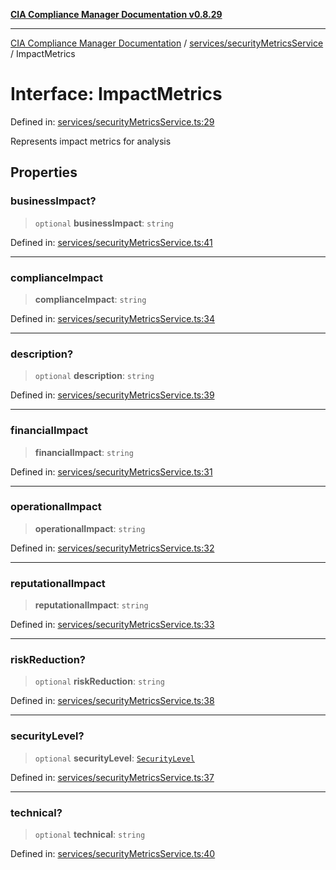 [**CIA Compliance Manager Documentation v0.8.29**](../../../README.md)

***

[CIA Compliance Manager Documentation](../../../modules.md) / [services/securityMetricsService](../README.md) / ImpactMetrics

# Interface: ImpactMetrics

Defined in: [services/securityMetricsService.ts:29](https://github.com/Hack23/cia-compliance-manager/blob/5836b4c74e2010cd05eca63c0016fd711c628ec9/src/services/securityMetricsService.ts#L29)

Represents impact metrics for analysis

## Properties

### businessImpact?

> `optional` **businessImpact**: `string`

Defined in: [services/securityMetricsService.ts:41](https://github.com/Hack23/cia-compliance-manager/blob/5836b4c74e2010cd05eca63c0016fd711c628ec9/src/services/securityMetricsService.ts#L41)

***

### complianceImpact

> **complianceImpact**: `string`

Defined in: [services/securityMetricsService.ts:34](https://github.com/Hack23/cia-compliance-manager/blob/5836b4c74e2010cd05eca63c0016fd711c628ec9/src/services/securityMetricsService.ts#L34)

***

### description?

> `optional` **description**: `string`

Defined in: [services/securityMetricsService.ts:39](https://github.com/Hack23/cia-compliance-manager/blob/5836b4c74e2010cd05eca63c0016fd711c628ec9/src/services/securityMetricsService.ts#L39)

***

### financialImpact

> **financialImpact**: `string`

Defined in: [services/securityMetricsService.ts:31](https://github.com/Hack23/cia-compliance-manager/blob/5836b4c74e2010cd05eca63c0016fd711c628ec9/src/services/securityMetricsService.ts#L31)

***

### operationalImpact

> **operationalImpact**: `string`

Defined in: [services/securityMetricsService.ts:32](https://github.com/Hack23/cia-compliance-manager/blob/5836b4c74e2010cd05eca63c0016fd711c628ec9/src/services/securityMetricsService.ts#L32)

***

### reputationalImpact

> **reputationalImpact**: `string`

Defined in: [services/securityMetricsService.ts:33](https://github.com/Hack23/cia-compliance-manager/blob/5836b4c74e2010cd05eca63c0016fd711c628ec9/src/services/securityMetricsService.ts#L33)

***

### riskReduction?

> `optional` **riskReduction**: `string`

Defined in: [services/securityMetricsService.ts:38](https://github.com/Hack23/cia-compliance-manager/blob/5836b4c74e2010cd05eca63c0016fd711c628ec9/src/services/securityMetricsService.ts#L38)

***

### securityLevel?

> `optional` **securityLevel**: [`SecurityLevel`](../../../types/cia/type-aliases/SecurityLevel.md)

Defined in: [services/securityMetricsService.ts:37](https://github.com/Hack23/cia-compliance-manager/blob/5836b4c74e2010cd05eca63c0016fd711c628ec9/src/services/securityMetricsService.ts#L37)

***

### technical?

> `optional` **technical**: `string`

Defined in: [services/securityMetricsService.ts:40](https://github.com/Hack23/cia-compliance-manager/blob/5836b4c74e2010cd05eca63c0016fd711c628ec9/src/services/securityMetricsService.ts#L40)
